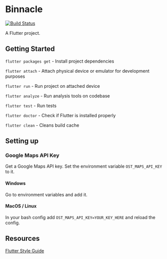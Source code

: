 # Binnacle

[![Build Status](https://travis-ci.com/Binnacle-boys/binnacle-dart.svg?branch=master)](https://travis-ci.com/Binnacle-boys/binnacle-dart)

A Flutter project.

## Getting Started

`flutter packages get` - Install project dependencies

`flutter attach` - Attach physical device or emulator for development purposes

`flutter run` - Run project on attached device

`flutter analyze` - Run analysis tools on codebase

`flutter test` - Run tests

`flutter doctor` - Check if Flutter is installed properly

`flutter clean` - Cleans build cache

## Setting up

### Google Maps API Key

Get a Google Maps API key. Set the environment variable `OST_MAPS_API_KEY` to it.

#### Windows

Go to environment variables and add it.

#### MacOS / Linux

In your bash config add `OST_MAPS_API_KEY=YOUR_KEY_HERE` and reload the config.

## Resources

[Flutter Style Guide](https://github.com/flutter/flutter/wiki/Style-guide-for-Flutter-repo)